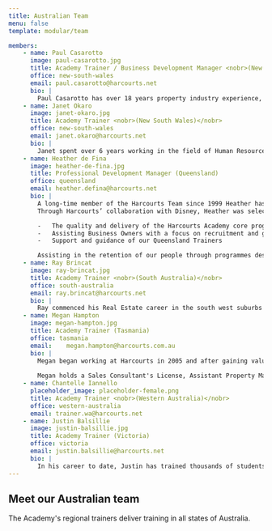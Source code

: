 ```yaml
---
title: Australian Team
menu: false
template: modular/team

members:
    - name: Paul Casarotto
      image: paul-casarotto.jpg
      title: Academy Trainer / Business Development Manager <nobr>(New South Wales)</nobr>
      office: new-south-wales
      email: paul.casarotto@harcourts.net
      bio: |
        Paul Casarotto has over 18 years property industry experience, having been a residential and commercial Sales Agent, Business Owner and Sales Manager for a leading Sydney agency.  In addition, he has facilitated numerous auction courses and training seminars for several major franchise groups, leading independent agencies, and the REINSW.  Paul is a practicing Auctioneer and has conducted close to 4,000 property auctions and has also appeared on several national television shows, including ‘Location Location’.  Drawing on his huge experience within the real estate industry, Paul provides support and guidance to Business Owners with their business planning and training whilst also up-skilling new and experienced consultants.
    - name: Janet Okaro
      image: janet-okaro.jpg
      title: Academy Trainer <nobr>(New South Wales)</nobr>
      office: new-south-wales
      email: janet.okaro@harcourts.net
      bio: |
        Janet spent over 6 years working in the field of Human Resources and Learning and Development and also spent some time studying and working with children in primary education in Australia and abroad.  Janet has a passion for education which is utilised in her dual role at Harcourts NSW as Business Operations Manager and Academy Trainer.  Janet currently provides support and training for technology, office administration and real estate sales. 
    - name: Heather de Fina
      image: heather-de-fina.jpg
      title: Professional Development Manager (Queensland)
      office: queensland
      email: heather.defina@harcourts.net
      bio: |
        A long-time member of the Harcourts Team since 1999 Heather has been a hugely successful Sales Consultant, Sales Manager and Business Owner and more recently in her role as Business Development Manager for Queensland Corporate Support Team, a role she has been dedicated to for many years.
        Through Harcourts’ collaboration with Disney, Heather was selected to attend the world renowned ‘Disney Institute’ in Orlando Florida, where she participated in their training program, ‘Leading and Sustaining a Service Culture’.  This previous training will assist her in the new role of Professional Development Manager for Harcourts Queensland. This is a natural progression for Heather and involves determining and driving the strategic direction and operation of Harcourts Professional Development initiatives which includes:

        -	The quality and delivery of the Harcourts Academy core programmes in Sales, Leadership, Culture & Technology
        -	Assisting Business Owners with a focus on recruitment and growing our Future Leaders
        -	Support and guidance of our Queensland Trainers

        Assisting in the retention of our people through programmes designed to enhance their skills and challenge their minds.
    - name: Ray Brincat
      image: ray-brincat.jpg
      title: Academy Trainer <nobr>(South Australia)</nobr>
      office: south-australia
      email: ray.brincat@harcourts.net
      bio: |
        Ray commenced his Real Estate career in the south west suburbs of Adelaide in a leading independent agency. He progressed to an international franchise group becoming an experienced auction listing sales representative.  With over a decade of sales experience and as a Registered Land Agent (with the Diploma of Property (Real Estate)), registered auctioneer and qualified trainer with a Certificate IV in Training and Assessment, Ray spent almost 6 years at the Real Estate Institute of SA as the Institute’s sole Compliance Adviser.  Known for his attention to detail and intimate understanding of the real estate legislation he is determined to assist franchise owners, sales representatives, property managers and trainees.  Ray understands the “whole of agency” approach with property management being as important as the sales function.  The iconic Harcourts brand delivers huge benefits to the franchise network. Training and compliance mixed with a consistent, persistent and ethical approach is certainly a recipe for success for both our Harcourts people and our many valued clients. 
    - name: Megan Hampton
      image: megan-hampton.jpg
      title: Academy Trainer (Tasmania)
      office: tasmania
      email: 	megan.hampton@harcourts.com.au
      bio: |
        Megan began working at Harcourts in 2005 and after gaining valuable experience through the Harcourts systems and networks she started her own property management company in 2009.  After 6 successful years in business, she has returned to Harcourts to take up the role of Academy Trainer. Personal career highlights for Megan were being nominated for Australian Property Manager of the Year at the Real Estate Institute of Australia Awards in Darwin in 2012 and being a state finalist in two categories for the Telstra Business Women’s Awards in 2012.  
        
        Megan holds a Sales Consultant's License, Assistant Property Manager's Licence and has completed a Diploma in Property and is currently studying a Diploma in Leadership & Management. Megan also holds a Certificate IV in Workplace Training & Assessment and is a trainer for the Real Estate Institute of Tasmania.
    - name: Chantelle Iannello
      placeholder_image: placeholder-female.png
      title: Academy Trainer <nobr>(Western Australia)</nobr>
      office: western-australia
      email: trainer.wa@harcourts.net
    - name: Justin Balsillie
      image: justin-balsillie.jpg
      title: Academy Trainer (Victoria)
      office: victoria
      email: justin.balsillie@harcourts.net
      bio: |
        In his career to date, Justin has trained thousands of students in a variety of real-estate courses. Prior to joining Harcourts in early 2015, Justin was already known in the sector through his work as Senior Trainer at the Real Estate Institute of Victoria (REIV), where he managed all staff and contract trainers. He believes success is achieved in a collaborative fashion through a lot of effort and dedication, and always ensuring you have the client’s best interests at heart. He understands the importance of prioritisation to ensure your professional goals enable you to achieve your personal goals. He is proud to be part of Harcourts and sees the culture at Harcourts being the strength of the organisation. Justin believes the difference lies in the willingness of Harcourts staff to assist each other for the good of the client. 
---
```


## Meet our Australian team

The Academy's regional trainers deliver training in all states of Australia.
